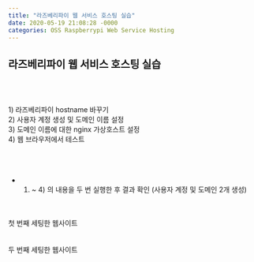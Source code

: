 ```yaml
---
title: "라즈베리파이 웹 서비스 호스팅 실습"
date: 2020-05-19 21:08:28 -0000
categories: OSS Raspberrypi Web Service Hosting
---
```






## 라즈베리파이 웹 서비스 호스팅 실습 ##
<br/>
<br/>
<br/>
1) 라즈베리파이 hostname 바꾸기
<br/>
2) 사용자 계정 생성 및 도메인 이름 설정
<br/>
3) 도메인 이름에 대한 nginx 가상호스트 설정
<br/>
4) 웹 브라우저에서 테스트
<br/>
<br/>
<br/>
<br/>

* 1) ~ 4) 의 내용을 두 번 실행한 후 결과 확인 (사용자 계정 및 도메인 2개 생성)
<br/>
<br/>
첫 번째 세팅한 웹사이트
<br/>
<br/>
<br/>
두 번째 세팅한 웹사이트
<br/>
<br/>
<br/>
<br/>
<br/>
<br/>
<br/>

